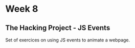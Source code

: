 # Week 8

## The Hacking Project - JS Events

Set of exercices on using JS events to animate a webpage.
